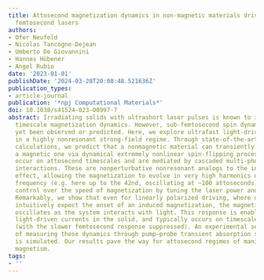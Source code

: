 ```yaml
---
title: Attosecond magnetization dynamics in non-magnetic materials driven by intense
  femtosecond lasers
authors:
- Ofer Neufeld
- Nicolas Tancogne-Dejean
- Umberto De Giovannini
- Hannes Hübener
- Angel Rubio
date: '2023-01-01'
publishDate: '2024-03-28T20:08:48.521636Z'
publication_types:
- article-journal
publication: '*npj Computational Materials*'
doi: 10.1038/s41524-023-00997-7
abstract: Irradiating solids with ultrashort laser pulses is known to initiate femtosecond
  timescale magnetization dynamics. However, sub-femtosecond spin dynamics have not
  yet been observed or predicted. Here, we explore ultrafast light-driven spin dynamics
  in a highly nonresonant strong-field regime. Through state-of-the-art ab initio
  calculations, we predict that a nonmagnetic material can transiently transform into
  a magnetic one via dynamical extremely nonlinear spin-flipping processes, which
  occur on attosecond timescales and are mediated by cascaded multi-photon and spin–orbit
  interactions. These are nonperturbative nonresonant analogs to the inverse Faraday
  effect, allowing the magnetization to evolve in very high harmonics of the laser
  frequency (e.g. here up to the 42nd, oscillating at ~100 attoseconds), and providing
  control over the speed of magnetization by tuning the laser power and wavelength.
  Remarkably, we show that even for linearly polarized driving, where one does not
  intuitively expect the onset of an induced magnetization, the magnetization transiently
  oscillates as the system interacts with light. This response is enabled by transverse
  light-driven currents in the solid, and typically occurs on timescales of ~500 attoseconds
  (with the slower femtosecond response suppressed). An experimental setup capable
  of measuring these dynamics through pump–probe transient absorption spectroscopy
  is simulated. Our results pave the way for attosecond regimes of manipulation of
  magnetism.
tags:
- ''
---
```

